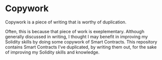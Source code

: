 # Copywork
Copywork is a piece of writing that is worthy of duplication.

Often, this is because that piece of work is exeplementary. Although generally
discussed in writing, I thought I may benefit in improving my Solidity skills 
by doing some copywork of Smart Contracts. This repository contains Smart 
Contracts I've duplicated, by writing them out, for the sake of improving my
Solidity skills and knowledge.


